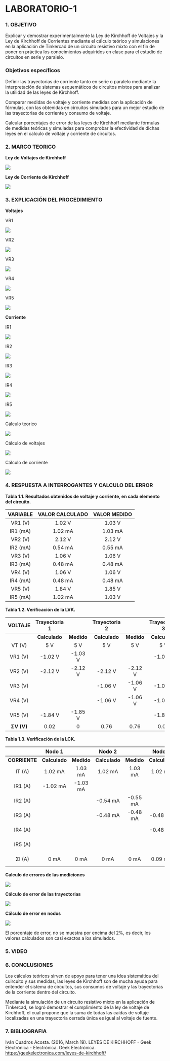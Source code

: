 # LABORATORIO-1

### 1. OBJETIVO

Explicar y demostrar experimentalmente la Ley de Kirchhoff de Voltajes y la Ley de Kirchhoff de Corrientes mediante el cálculo teórico y simulaciones en la aplicación de Tinkercad de un circuito resistivo mixto con el fin de poner en práctica los conocimientos adquiridos en clase para el estudio de circuitos en serie y paralelo.

### Objetivos específicos

Definir las trayectorias de corriente tanto en serie o paralelo mediante la interpretación de sistemas esquemáticos de circuitos mixtos para analizar la utilidad de las leyes de Kirchhoff.

Comparar medidas de voltaje y corriente medidas con la aplicación de fórmulas, con las obtenidas en circuitos simulados para un mejor estudio de las trayectorias de corriente y consumo de voltaje.

Calcular porcentajes de error de las leyes de Kirchhoff mediante fórmulas de medidas teóricas y simuladas para comprobar la efectividad de dichas leyes en el calculo de voltaje y corriente de circuitos. 

### 2. MARCO TEORICO

**Ley de Voltajes de Kirchhoff**

![](https://github.com/melaniegutierrez/LABORATORIO-1/blob/main/LEY%20DE%20VOLTAJE%20DE%20KIRCHHOFF.jpeg)

**Ley de Corriente de Kirchhoff**

![](https://github.com/melaniegutierrez/LABORATORIO-1/blob/main/LEY%20DE%20LAS%20CORRIENTES%20DE%20KIRCHHOFF.jpeg)

### 3. EXPLICACIÓN DEL PROCEDIMIENTO

**Voltajes**

VR1

![](https://github.com/melaniegutierrez/CAP-LAB-1/blob/main/vr1.png)

VR2

![](https://github.com/melaniegutierrez/CAP-LAB-1/blob/main/vr2.png)

VR3

![](https://github.com/melaniegutierrez/CAP-LAB-1/blob/main/vr3.png)

VR4

![](https://github.com/melaniegutierrez/CAP-LAB-1/blob/main/vr4.png)

VR5

![](https://github.com/melaniegutierrez/CAP-LAB-1/blob/main/vr5.png)

**Corriente**

IR1

![](https://github.com/melaniegutierrez/CAP-LAB-1/blob/main/ir1.png)

IR2

![](https://github.com/melaniegutierrez/CAP-LAB-1/blob/main/ir2.png)

IR3

![](https://github.com/melaniegutierrez/CAP-LAB-1/blob/main/ir3.png)

IR4

![](https://github.com/melaniegutierrez/CAP-LAB-1/blob/main/ir4.png)

IR5

![](https://github.com/melaniegutierrez/CAP-LAB-1/blob/main/ir5.png)

Cálculo teorico 

![](https://github.com/melaniegutierrez/CAP-LAB-1/blob/main/C1.png)

Cálculo de voltajes

![](https://github.com/melaniegutierrez/CAP-LAB-1/blob/main/C2.png)

Cálculo de corriente

![](https://github.com/melaniegutierrez/CAP-LAB-1/blob/main/C3.png)

### 4. RESPUESTA A INTERROGANTES Y CALCULO DEL ERROR

**Tabla 1.1. Resultados obtenidos de voltaje y corriente, en cada elemento del circuito.**

| **VARIABLE** | **VALOR CALCULADO** | **VALOR MEDIDO** |
| :-------------: | :-------------: | :-------------: | 
| VR1 (V)  |        1.02 V          |      1.03 V           |
| IR1 (mA)  |       1.02 mA       |     1.03 mA            |
| VR2 (V)  |        2.12 V  |      2.12 V            |
| IR2 (mA)  |       0.54 mA          |     0.55 mA           |
| VR3 (V)  |        1.06 V     |     1.06 V            |
| IR3 (mA)  |       0.48 mA  |    0.48 mA           |
| VR4 (V)  |        1.06 V       |      1.06 V           |
| IR4 (mA)  |       0.48 mA        |    0.48 mA           |
| VR5 (V)  |        1.84 V       |       1.85 V          |
| IR5 (mA)  |       1.02 mA        |     1.03 V            |

**Tabla 1.2. Verificación de la LVK.**

|  **VOLTAJE**  | **Trayectoria 1**     | | **Trayectoria 2** | | **Trayectoria 3** | |
| :----------: | :----------: |:---------:| :-----------: |:-----------: |:--------:| :-----------: |
|  |**Calculado**| **Medido** |**Calculado**| **Medido** |**Calculado**| **Medido** |
| VT (V)  |   5 V   | 5 V   |  5 V  |  5 V   |  5 V    |  5 V    |
| VR1 (V) | -1.02 V | -1.03 V|    |     |-1.02 V  |-1.03 V      |
| VR2 (V) | -2.12 V| -2.12 V| -2.12 V| -2.12 V|      |      |
| VR3 (V) |   |       | -1.06 V |-1.06 V| -1.06 V | -1.06 V    |
| VR4 (V) |   |       | -1.06 V|-1.06 V| -1.06 V | -1.06 V   |
| VR5 (V) |-1.84 V| -1.85 V|     |     |  -1.84 V| -1.85 V |
|  **ΣV (V)** | 0.02  | 0      |0.76  |0.76 |0.02      |0      |

**Tabla 1.3. Verificación de la LCK.**

|  | **Nodo 1** | | **Nodo 2** | | **Nodo 3** | | **Nodo 4** | | **Nodo 5** | |
| :----------: | :----------: |:-------:| :----------: |:----------: |:-------:| :----------: | :----------: |:----------: |:-------:| :----------: |
|**CORRIENTE**|**Calculado**| **Medido** |**Calculado**|**Medido**|**Calculado**|**Medido**|**Calculado**|**Medido**|**Calculado**|**Medido**|
| IT (A)  | 1.02 mA| 1.03 mA|1.02 mA| 1.03 mA|1.02 mA| 1.03 mA|1.02 mA| 1.03 mA|1.02 mA| 1.03 mA|
| IR1 (A) |-1.02 mA| -1.03 mA|   |    |    |   |   |   |   |   |
| IR2 (A) |    |     |-0.54 mA|-0.55 mA|    |       |-0.54 mA|-0.55 mA|     |    |
| IR3 (A) |    |     |-0.48 mA|-0.48 mA|-0.48 mA|-0.48 mA|    |      |     |     |
| IR4 (A) |    |     |     |      |-0.48 mA|-0.48 mA| -0.48 mA|-0.48 mA|   |     |
| IR5 (A) |    |     |     |      |     |   |    |    |-1.02 mA| -1.03 mA|
|  ΣI (A) |0 mA| 0 mA|0 mA| 0 mA|0.09 mA|0.09 mA|0 mA| 0 mA|0 mA| 0 mA|

**Calculo de errores de las mediciones**

![](https://github.com/melaniegutierrez/CAP-LAB-1/blob/main/e1.png)

**Cálculo de error de las trayectorias**

![](https://github.com/melaniegutierrez/CAP-LAB-1/blob/main/e2.png)

**Cálculo de error en nodos**

![](https://github.com/melaniegutierrez/CAP-LAB-1/blob/main/e3.png)

El porcentaje de error, no se muestra por encima del 2%, es decir, los valores calculados son casi exactos a los simulados.

### 5. VIDEO

### 6. CONCLUSIONES

Los cálculos teóricos sirven de apoyo para tener una idea sistemática del cuircuito y sus medidas, las leyes de Kirchhoff son de mucha ayuda para entender el sistema de circuitos, sus consumos de voltaje y las trayectorias de la corriente dentro del circuito.

Mediante la simulación de un circuito resistivo mixto en la aplicación de Tinkercad, se logró demostrar el cumplimiento de la ley de voltaje de Kirchhoff, el cual propone que la suma de todas las caídas de voltaje localizadas en una trayectoria cerrada única es igual al voltaje de fuente.

### 7. BIBLIOGRAFIA

Iván Cuadros Acosta. (2016, March 19). LEYES DE KIRCHHOFF - Geek Electrónica - Electrónica. Geek Electrónica. https://geekelectronica.com/leyes-de-kirchhoff/

‌




